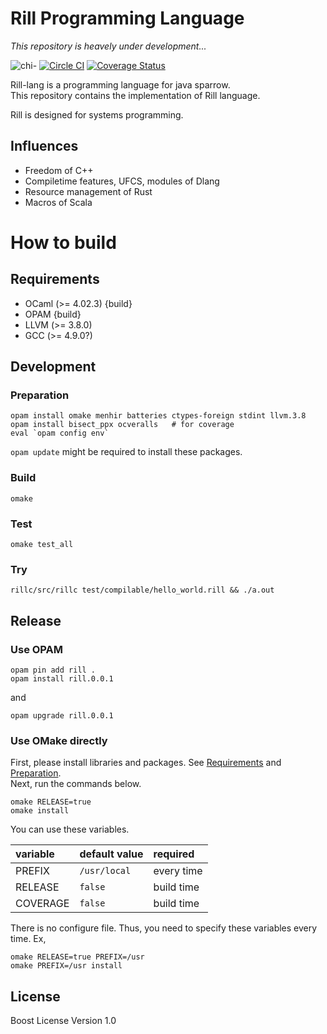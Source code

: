 # Rill Programming Language

*This repository is heavely under development...*

![chi-](http://yutopp.net/image/chi-.png "Bun")
[![Circle CI](https://circleci.com/gh/yutopp/rill.png?style=badge)](https://circleci.com/gh/yutopp/rill)
[![Coverage Status](https://coveralls.io/repos/github/yutopp/rill/badge.svg?branch=master)](https://coveralls.io/github/yutopp/rill?branch=master)

Rill-lang is a programming language for java sparrow.  
This repository contains the implementation of Rill language.

Rill is designed for systems programming.

## Influences
+ Freedom of C++
+ Compiletime features, UFCS, modules of Dlang
+ Resource management of Rust
+ Macros of Scala

# How to build
## Requirements
+ OCaml (>= 4.02.3) {build}
+ OPAM {build}
+ LLVM (>= 3.8.0)
+ GCC (>= 4.9.0?)

## Development
### Preparation
```
opam install omake menhir batteries ctypes-foreign stdint llvm.3.8
opam install bisect_ppx ocveralls   # for coverage
eval `opam config env`
```
`opam update` might be required to install these packages.

### Build
`omake`

### Test
`omake test_all`

### Try
`rillc/src/rillc test/compilable/hello_world.rill && ./a.out`

## Release
### Use OPAM
```
opam pin add rill .
opam install rill.0.0.1
```
and
```
opam upgrade rill.0.0.1
```

### Use OMake directly
First, please install libraries and packages. See [Requirements](#requirements) and [Preparation](#preparation).  
Next, run the commands below.
```
omake RELEASE=true
omake install
```

You can use these variables.

|variable|default value|required|
|:--|:--|:--|
|PREFIX|`/usr/local`|every time|
|RELEASE|`false`|build time|
|COVERAGE|`false`|build time|

There is no configure file. Thus, you need to specify these variables every time. Ex,
```
omake RELEASE=true PREFIX=/usr
omake PREFIX=/usr install
```

## License
Boost License Version 1.0
